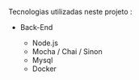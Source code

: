 Tecnologias utilizadas neste projeto :
* Back-End
  
  - Node.js
  - Mocha / Chai / Sinon
  - Mysql
  - Docker
